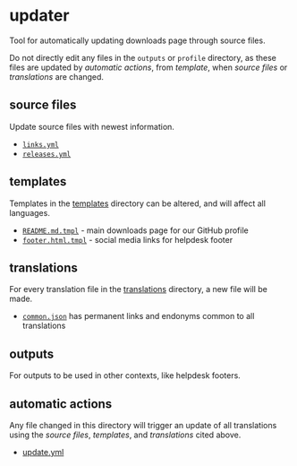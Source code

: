 # updater
Tool for automatically updating downloads page through source files.

Do not directly edit any files in the `outputs` or `profile` directory, as these files are updated by *automatic actions*, from *template*, when *source files* or *translations* are changed.

## source files
Update source files with newest information.
- [`links.yml`](./links.yml)
- [`releases.yml`](./releases.yml)

## templates
Templates in the [templates](./templates) directory can be altered, and will affect all languages.
- [`README.md.tmpl`](./templates/README.md.tmpl) - main downloads page for our GitHub profile
- [`footer.html.tmpl`](./templates/footer.html.tmpl) - social media links for helpdesk footer

## translations
For every translation file in the [translations](./translations) directory, a new file will be made.
- [`common.json`](./translations/common.json) has permanent links and endonyms common to all translations

## outputs
For outputs to be used in other contexts, like helpdesk footers.

## automatic actions
Any file changed in this directory will trigger an update of all translations using the _source files_, _templates_, and _translations_ cited above.
- [update.yml](../.github/workflows/update.yml)
